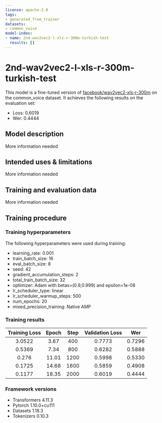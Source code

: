 ```yaml
---
license: apache-2.0
tags:
- generated_from_trainer
datasets:
- common_voice
model-index:
- name: 2nd-wav2vec2-l-xls-r-300m-turkish-test
  results: []
---
```


<!-- This model card has been generated automatically according to the information the Trainer had access to. You
should probably proofread and complete it, then remove this comment. -->

# 2nd-wav2vec2-l-xls-r-300m-turkish-test

This model is a fine-tuned version of [facebook/wav2vec2-xls-r-300m](https://huggingface.co/facebook/wav2vec2-xls-r-300m) on the common_voice dataset.
It achieves the following results on the evaluation set:
- Loss: 0.6019
- Wer: 0.4444

## Model description

More information needed

## Intended uses & limitations

More information needed

## Training and evaluation data

More information needed

## Training procedure

### Training hyperparameters

The following hyperparameters were used during training:
- learning_rate: 0.001
- train_batch_size: 16
- eval_batch_size: 8
- seed: 42
- gradient_accumulation_steps: 2
- total_train_batch_size: 32
- optimizer: Adam with betas=(0.9,0.999) and epsilon=1e-08
- lr_scheduler_type: linear
- lr_scheduler_warmup_steps: 500
- num_epochs: 20
- mixed_precision_training: Native AMP

### Training results

| Training Loss | Epoch | Step | Validation Loss | Wer    |
|:-------------:|:-----:|:----:|:---------------:|:------:|
| 3.0522        | 3.67  | 400  | 0.7773          | 0.7296 |
| 0.5369        | 7.34  | 800  | 0.6282          | 0.5888 |
| 0.276         | 11.01 | 1200 | 0.5998          | 0.5330 |
| 0.1725        | 14.68 | 1600 | 0.5859          | 0.4908 |
| 0.1177        | 18.35 | 2000 | 0.6019          | 0.4444 |


### Framework versions

- Transformers 4.11.3
- Pytorch 1.10.0+cu111
- Datasets 1.18.3
- Tokenizers 0.10.3
